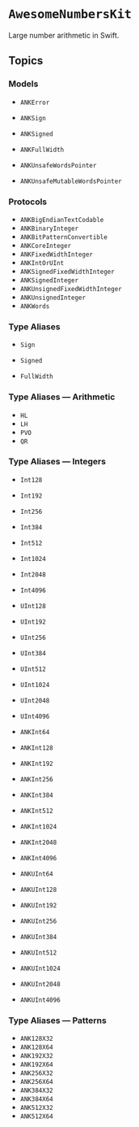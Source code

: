 # ``AwesomeNumbersKit``

Large number arithmetic in Swift.

## Topics

### Models

- ``ANKError``
- ``ANKSign``
- ``ANKSigned``

- ``ANKFullWidth``
- ``ANKUnsafeWordsPointer``
- ``ANKUnsafeMutableWordsPointer``

### Protocols

- ``ANKBigEndianTextCodable``
- ``ANKBinaryInteger``
- ``ANKBitPatternConvertible``
- ``ANKCoreInteger``
- ``ANKFixedWidthInteger``
- ``ANKIntOrUInt``
- ``ANKSignedFixedWidthInteger``
- ``ANKSignedInteger``
- ``ANKUnsignedFixedWidthInteger``
- ``ANKUnsignedInteger``
- ``ANKWords``

### Type Aliases

- ``Sign``
- ``Signed``

- ``FullWidth``

### Type Aliases — Arithmetic

- ``HL``
- ``LH``
- ``PVO``
- ``QR``

### Type Aliases — Integers

- ``Int128``
- ``Int192``
- ``Int256``
- ``Int384``
- ``Int512``
- ``Int1024``
- ``Int2048``
- ``Int4096``

- ``UInt128``
- ``UInt192``
- ``UInt256``
- ``UInt384``
- ``UInt512``
- ``UInt1024``
- ``UInt2048``
- ``UInt4096``

- ``ANKInt64``
- ``ANKInt128``
- ``ANKInt192``
- ``ANKInt256``
- ``ANKInt384``
- ``ANKInt512``
- ``ANKInt1024``
- ``ANKInt2048``
- ``ANKInt4096``

- ``ANKUInt64``
- ``ANKUInt128``
- ``ANKUInt192``
- ``ANKUInt256``
- ``ANKUInt384``
- ``ANKUInt512``
- ``ANKUInt1024``
- ``ANKUInt2048``
- ``ANKUInt4096``

### Type Aliases — Patterns

- ``ANK128X32``
- ``ANK128X64``
- ``ANK192X32``
- ``ANK192X64``
- ``ANK256X32``
- ``ANK256X64``
- ``ANK384X32``
- ``ANK384X64``
- ``ANK512X32``
- ``ANK512X64``
